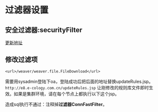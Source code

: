 # 过滤器设置

## 安全过滤器:securityFilter

[更新地址](http://www.weaver.com.cn/cs/securityDownload.asp)

## 修改过滤项

```txt
<url>/weaver/weaver.file.FileDownload</url>
```

需要用sysadmin登陆下oa，登陆成功后把后面的地址替换updateRules.jsp。
`http://e8.e-cology.com.cn/updateRules.jsp`
让刚修改的规则库文件即时生效。如果是集群环境，请在每个节点上都执行以下这个jsp。

造成sql执行不通过：注释掉**过滤器ConnFastFilter**。